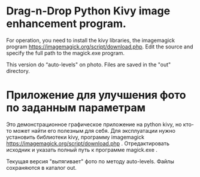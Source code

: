 # Drag-n-Drop Python Kivy image enhancement program.

For operation, you need to install the kivy libraries, 
the imagemagick program https://imagemagick.org/script/download.php. 
Edit the source and specify the full path to the magick.exe program.

This version do “auto-levels" on photo. Files are saved in the "out" directory.

# Приложение для улучшения фото по заданным параметрам
 Это демонстрационное графическое приложение на python kivy, но кто-то может найти его полезным для себя.
 Для эксплуатации нужно установить библиотеки kivy, программу imagemagick https://imagemagick.org/script/download.php .
 Отредактировать исходник и указать полный путь к программе magick.exe .

 Текущая версия "вытягивает" фото по методу auto-levels. Файлы сохраняются в каталог out.
